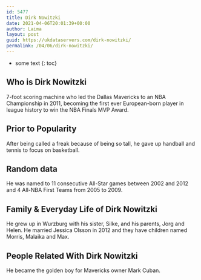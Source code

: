 ```yaml
---
id: 5477
title: Dirk Nowitzki
date: 2021-04-06T20:01:39+00:00
author: Laima
layout: post
guid: https://ukdataservers.com/dirk-nowitzki/
permalink: /04/06/dirk-nowitzki/
---
```


* some text
{: toc}


## Who is Dirk Nowitzki
                  
                  
                  
7-foot scoring machine who led the Dallas Mavericks to an NBA Championship in 2011, becoming the first ever European-born player in league history to win the NBA Finals MVP Award.
                  
              
            
              
            
                
                
                
## Prior to Popularity
                  
                  
                  
After being called a freak because of being so tall, he gave up handball and tennis to focus on basketball.
                  
              
            
              
            
                
                
                
## Random data
                  
                  
                  
He was named to 11 consecutive All-Star games between 2002 and 2012 and 4 All-NBA First Teams from 2005 to 2009.
                  
              
            
              
            
                
                
                
## Family & Everyday Life of Dirk Nowitzki
                  
                  
                  
He grew up in Wurzburg with his sister, Silke, and his parents, Jorg and Helen. He married Jessica Olsson in 2012 and they have children named Morris, Malaika and Max.
                  
              
            
              
            
                
                
                
## People Related With Dirk Nowitzki
                  
                  
                  
He became the golden boy for Mavericks owner Mark Cuban.
                  
              
            
              
            
                
              
            
              
              
            
            
              
            
          
          
          